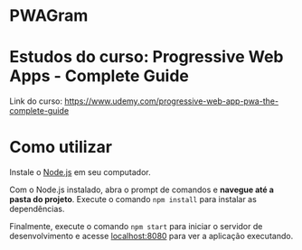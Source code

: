 # PWAGram

# Estudos do curso: Progressive Web Apps - Complete Guide
Link do curso: https://www.udemy.com/progressive-web-app-pwa-the-complete-guide

# Como utilizar
Instale o [Node.js](https://nodejs.org) em seu computador.

Com o Node.js instalado, abra o prompt de comandos e **navegue até a pasta do projeto**. Execute o comando `npm install` para instalar as dependências.

Finalmente, execute o comando `npm start` para iniciar o servidor de desenvolvimento e acesse [localhost:8080](http://localhost:8080) para ver a aplicação executando.
